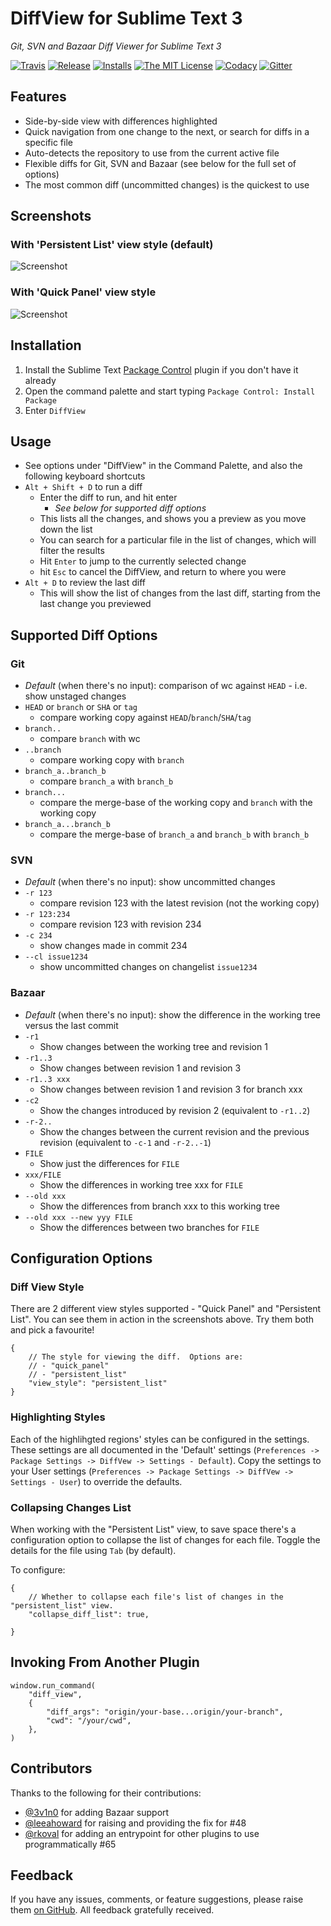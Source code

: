 # DiffView for Sublime Text 3
*Git, SVN and Bazaar Diff Viewer for Sublime Text 3*

[![Travis](https://img.shields.io/travis/CJTozer/SublimeDiffView/develop.svg?style=flat-square)](https://travis-ci.org/CJTozer/SublimeDiffView)
[![Release](https://img.shields.io/github/release/CJTozer/SublimeDiffView.svg?style=flat-square)](https://github.com/CJTozer/SublimeDiffView/releases)
[![Installs](https://img.shields.io/packagecontrol/dt/DiffView.svg?style=flat-square&label=installs)](https://packagecontrol.io/packages/DiffView)
[![The MIT License](https://img.shields.io/badge/license-MIT-orange.svg?style=flat-square)](http://opensource.org/licenses/MIT)
[![Codacy](https://img.shields.io/codacy/3293806d0ed84519b943529ca22414a6/develop.svg?style=flat-square)](https://www.codacy.com/app/christopherjtozer/SublimeDiffView)
[![Gitter](https://img.shields.io/gitter/room/CJTozer/SublimeDiffView.svg?style=flat-square)](https://gitter.im/CJTozer/SublimeDiffView)

## Features
* Side-by-side view with differences highlighted
* Quick navigation from one change to the next, or search for diffs in a specific file
* Auto-detects the repository to use from the current active file
* Flexible diffs for Git, SVN and Bazaar (see below for the full set of options)
* The most common diff (uncommitted changes) is the quickest to use

## Screenshots

### With 'Persistent List' view style (default)

![Screenshot](https://raw.githubusercontent.com/CJTozer/SublimeDiffView/master/img/screen_2.png "Git diff with persistent list")

### With 'Quick Panel' view style

![Screenshot](https://raw.githubusercontent.com/CJTozer/SublimeDiffView/master/img/screen_1.png "Git diff with quick panel")

## Installation

1. Install the Sublime Text [Package Control](https://packagecontrol.io/installation) plugin if you don't have it already
2. Open the command palette and start typing `Package Control: Install Package`
3. Enter `DiffView`

## Usage
* See options under "DiffView" in the Command Palette, and also the following keyboard shortcuts
* `Alt + Shift + D` to run a diff
    * Enter the diff to run, and hit enter
        * *See below for supported diff options*
    * This lists all the changes, and shows you a preview as you move down the list
    * You can search for a particular file in the list of changes, which will filter the results
    * Hit `Enter` to jump to the currently selected change
    * hit `Esc` to cancel the DiffView, and return to where you were
* `Alt + D` to review the last diff
    * This will show the list of changes from the last diff, starting from the last change you previewed

## Supported Diff Options

### Git
* *Default* (when there's no input): comparison of wc against `HEAD` - i.e. show unstaged changes
* `HEAD` or `branch` or `SHA` or `tag`
    * compare working copy against `HEAD`/`branch`/`SHA`/`tag`
* `branch..`
    * compare `branch` with wc
* `..branch`
    * compare working copy with `branch`
* `branch_a..branch_b`
    * compare `branch_a` with `branch_b`
* `branch...`
    * compare the merge-base of the working copy and `branch` with the working copy
* `branch_a...branch_b`
    * compare the merge-base of `branch_a` and `branch_b` with `branch_b`

### SVN
* *Default* (when there's no input): show uncommitted changes
* `-r 123`
    * compare revision 123 with the latest revision (not the working copy)
* `-r 123:234`
    * compare revision 123 with revision 234
* `-c 234`
    * show changes made in commit 234
* `--cl issue1234`
    * show uncommitted changes on changelist `issue1234`

### Bazaar
* *Default* (when there's no input): show the difference in the working tree versus the last commit
* `-r1`
    * Show changes between the working tree and revision 1
* `-r1..3`
    * Show changes between revision 1 and revision 3
* `-r1..3 xxx`
    * Show changes between revision 1 and revision 3 for branch xxx
* `-c2`
    * Show the changes introduced by revision 2 (equivalent to `-r1..2`)
* `-r-2..`
    * Show the changes between the current revision and the previous revision (equivalent to `-c-1` and `-r-2..-1`)
* `FILE`
    * Show just the differences for `FILE`
* `xxx/FILE`
    * Show the differences in working tree xxx for `FILE`
* `--old xxx`
    * Show the differences from branch xxx to this working tree
* `--old xxx --new yyy FILE`
    * Show the differences between two branches for `FILE`

## Configuration Options

### Diff View Style

There are 2 different view styles supported - "Quick Panel" and "Persistent List".  You can see them in action in the screenshots above.  Try them both and pick a favourite!

```
{
    // The style for viewing the diff.  Options are:
    // - "quick_panel"
    // - "persistent_list"
    "view_style": "persistent_list"
}
```

### Highlighting Styles

Each of the highlihgted regions' styles can be configured in the settings.  These settings are all documented in the 'Default' settings (`Preferences -> Package Settings -> DiffVew -> Settings - Default`).  Copy the settings to your User settings (`Preferences -> Package Settings -> DiffVew -> Settings - User`) to override the defaults.

### Collapsing Changes List

When working with the "Persistent List" view, to save space there's a configuration option to collapse the list of changes for each file.  Toggle the details for the file using `Tab` (by default).

To configure:

```
{
    // Whether to collapse each file's list of changes in the "persistent_list" view.
    "collapse_diff_list": true,

}
```

## Invoking From Another Plugin

```
window.run_command(
    "diff_view",
    {
        "diff_args": "origin/your-base...origin/your-branch",
        "cwd": "/your/cwd",
    },
)
```

## Contributors

Thanks to the following for their contributions:

* [@3v1n0](https://github.com/3v1n0) for adding Bazaar support
* [@leeahoward](https://github.com/leeahoward) for raising and providing the fix for #48
* [@rkoval](https://github.com/rkoval) for adding an entrypoint for other plugins to use programmatically #65

## Feedback

If you have any issues, comments, or feature suggestions, please raise them [on GitHub](https://github.com/CJTozer/SublimeDiffView/issues).  All feedback gratefully received.
